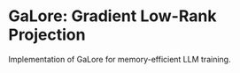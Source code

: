 # GaLore: Gradient Low-Rank Projection

Implementation of GaLore for memory-efficient LLM training.
